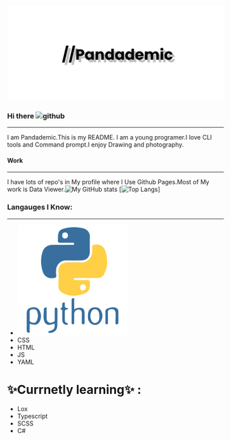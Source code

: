 ![Banner](https://github.com/Pandademic/Pandademic/blob/main/banner.png)

### Hi there  ![github](https://img.shields.io/badge/GitHub-000000?style=for-the-badge&logo=GitHub&logoColor=white)
___
I am Pandademic.This is my README. I am a young programer.I love CLI tools and Command prompt.I enjoy Drawing and photography.


#### Work
_____
I have lots of  repo's in My profile where I Use Github Pages.Most of My work is Data Viewer.![My GitHub stats](https://github-readme-stats.vercel.app/api?username=Pandademic)
[![Top Langs](https://github-readme-stats.vercel.app/api/top-langs/?username=Pandademic)]



### Langauges I Know:
_____
- ![python](https://github.com/Pandademic/Pandademic/blob/main/python-original-wordmark.svg)
- CSS
- HTML
- JS
- YAML
# ✨Currnetly learning✨ :
- Lox 
- Typescript
- SCSS
- C#
<!--
**Pandademic/Pandademic** is a ✨ _special_ ✨ repository because its `README.md` (this file) appears on your GitHub profile.

Here are some ideas to get you started:

- 🔭 I’m currently working on ...
- 🌱 I’m currently learning ...
- 👯 I’m looking to collaborate on ...
- 🤔 I’m looking for help with ...
- 💬 Ask me about ...
- 📫 How to reach me: ...
- 😄 Pronouns: ...
- ⚡ Fun fact: ...
-->
